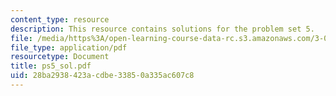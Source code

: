 ```yaml
---
content_type: resource
description: This resource contains solutions for the problem set 5.
file: /media/https%3A/open-learning-course-data-rc.s3.amazonaws.com/3-051j-materials-for-biomedical-applications-spring-2006/28ba2938423acdbe33850a335ac607c8_ps5_sol.pdf
file_type: application/pdf
resourcetype: Document
title: ps5_sol.pdf
uid: 28ba2938-423a-cdbe-3385-0a335ac607c8
---
```

